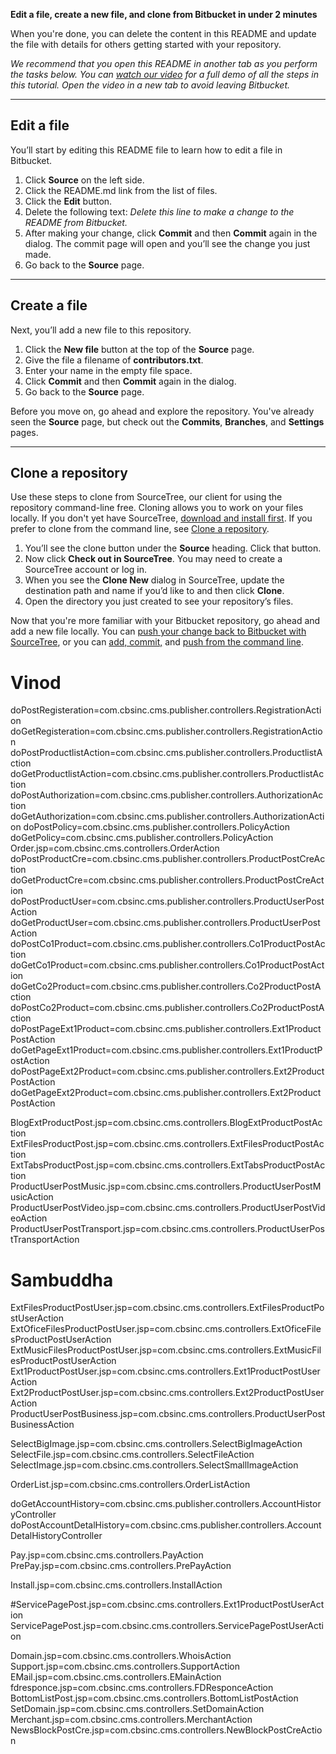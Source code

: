 **Edit a file, create a new file, and clone from Bitbucket in under 2 minutes**

When you're done, you can delete the content in this README and update the file with details for others getting started with your repository.

*We recommend that you open this README in another tab as you perform the tasks below. You can [watch our video](https://youtu.be/0ocf7u76WSo) for a full demo of all the steps in this tutorial. Open the video in a new tab to avoid leaving Bitbucket.*

---

## Edit a file

You’ll start by editing this README file to learn how to edit a file in Bitbucket.

1. Click **Source** on the left side.
2. Click the README.md link from the list of files.
3. Click the **Edit** button.
4. Delete the following text: *Delete this line to make a change to the README from Bitbucket.*
5. After making your change, click **Commit** and then **Commit** again in the dialog. The commit page will open and you’ll see the change you just made.
6. Go back to the **Source** page.

---

## Create a file

Next, you’ll add a new file to this repository.

1. Click the **New file** button at the top of the **Source** page.
2. Give the file a filename of **contributors.txt**.
3. Enter your name in the empty file space.
4. Click **Commit** and then **Commit** again in the dialog.
5. Go back to the **Source** page.

Before you move on, go ahead and explore the repository. You've already seen the **Source** page, but check out the **Commits**, **Branches**, and **Settings** pages.

---

## Clone a repository

Use these steps to clone from SourceTree, our client for using the repository command-line free. Cloning allows you to work on your files locally. If you don't yet have SourceTree, [download and install first](https://www.sourcetreeapp.com/). If you prefer to clone from the command line, see [Clone a repository](https://confluence.atlassian.com/x/4whODQ).

1. You’ll see the clone button under the **Source** heading. Click that button.
2. Now click **Check out in SourceTree**. You may need to create a SourceTree account or log in.
3. When you see the **Clone New** dialog in SourceTree, update the destination path and name if you’d like to and then click **Clone**.
4. Open the directory you just created to see your repository’s files.

Now that you're more familiar with your Bitbucket repository, go ahead and add a new file locally. You can [push your change back to Bitbucket with SourceTree](https://confluence.atlassian.com/x/iqyBMg), or you can [add, commit,](https://confluence.atlassian.com/x/8QhODQ) and [push from the command line](https://confluence.atlassian.com/x/NQ0zDQ).


# Vinod

doPostRegisteration=com.cbsinc.cms.publisher.controllers.RegistrationAction
doGetRegisteration=com.cbsinc.cms.publisher.controllers.RegistrationAction
doPostProductlistAction=com.cbsinc.cms.publisher.controllers.ProductlistAction
doGetProductlistAction=com.cbsinc.cms.publisher.controllers.ProductlistAction
doPostAuthorization=com.cbsinc.cms.publisher.controllers.AuthorizationAction
doGetAuthorization=com.cbsinc.cms.publisher.controllers.AuthorizationAction
doPostPolicy=com.cbsinc.cms.publisher.controllers.PolicyAction
doGetPolicy=com.cbsinc.cms.publisher.controllers.PolicyAction
Order.jsp=com.cbsinc.cms.controllers.OrderAction
doPostProductCre=com.cbsinc.cms.publisher.controllers.ProductPostCreAction
doGetProductCre=com.cbsinc.cms.publisher.controllers.ProductPostCreAction
doPostProductUser=com.cbsinc.cms.publisher.controllers.ProductUserPostAction
doGetProductUser=com.cbsinc.cms.publisher.controllers.ProductUserPostAction
doPostCo1Product=com.cbsinc.cms.publisher.controllers.Co1ProductPostAction
doGetCo1Product=com.cbsinc.cms.publisher.controllers.Co1ProductPostAction
doGetCo2Product=com.cbsinc.cms.publisher.controllers.Co2ProductPostAction
doPostCo2Product=com.cbsinc.cms.publisher.controllers.Co2ProductPostAction
doPostPageExt1Product=com.cbsinc.cms.publisher.controllers.Ext1ProductPostAction
doGetPageExt1Product=com.cbsinc.cms.publisher.controllers.Ext1ProductPostAction
doPostPageExt2Product=com.cbsinc.cms.publisher.controllers.Ext2ProductPostAction
doGetPageExt2Product=com.cbsinc.cms.publisher.controllers.Ext2ProductPostAction

BlogExtProductPost.jsp=com.cbsinc.cms.controllers.BlogExtProductPostAction
ExtFilesProductPost.jsp=com.cbsinc.cms.controllers.ExtFilesProductPostAction
ExtTabsProductPost.jsp=com.cbsinc.cms.controllers.ExtTabsProductPostAction
ProductUserPostMusic.jsp=com.cbsinc.cms.controllers.ProductUserPostMusicAction
ProductUserPostVideo.jsp=com.cbsinc.cms.controllers.ProductUserPostVideoAction
ProductUserPostTransport.jsp=com.cbsinc.cms.controllers.ProductUserPostTransportAction

# Sambuddha

ExtFilesProductPostUser.jsp=com.cbsinc.cms.controllers.ExtFilesProductPostUserAction
ExtOficeFilesProductPostUser.jsp=com.cbsinc.cms.controllers.ExtOficeFilesProductPostUserAction
ExtMusicFilesProductPostUser.jsp=com.cbsinc.cms.controllers.ExtMusicFilesProductPostUserAction
Ext1ProductPostUser.jsp=com.cbsinc.cms.controllers.Ext1ProductPostUserAction
Ext2ProductPostUser.jsp=com.cbsinc.cms.controllers.Ext2ProductPostUserAction
ProductUserPostBusiness.jsp=com.cbsinc.cms.controllers.ProductUserPostBusinessAction

SelectBigImage.jsp=com.cbsinc.cms.controllers.SelectBigImageAction
SelectFile.jsp=com.cbsinc.cms.controllers.SelectFileAction
SelectImage.jsp=com.cbsinc.cms.controllers.SelectSmallImageAction

OrderList.jsp=com.cbsinc.cms.controllers.OrderListAction

doGetAccountHistory=com.cbsinc.cms.publisher.controllers.AccountHistoryController
doPostAccountDetalHistory=com.cbsinc.cms.publisher.controllers.AccountDetalHistoryController

Pay.jsp=com.cbsinc.cms.controllers.PayAction
PrePay.jsp=com.cbsinc.cms.controllers.PrePayAction

Install.jsp=com.cbsinc.cms.controllers.InstallAction

#ServicePagePost.jsp=com.cbsinc.cms.controllers.Ext1ProductPostUserAction
ServicePagePost.jsp=com.cbsinc.cms.controllers.ServicePagePostUserAction

Domain.jsp=com.cbsinc.cms.controllers.WhoisAction
Support.jsp=com.cbsinc.cms.controllers.SupportAction
EMail.jsp=com.cbsinc.cms.controllers.EMainAction
fdresponce.jsp=com.cbsinc.cms.controllers.FDResponceAction
BottomListPost.jsp=com.cbsinc.cms.controllers.BottomListPostAction
SetDomain.jsp=com.cbsinc.cms.controllers.SetDomainAction
Merchant.jsp=com.cbsinc.cms.controllers.MerchantAction
NewsBlockPostCre.jsp=com.cbsinc.cms.controllers.NewBlockPostCreAction
